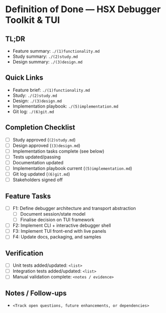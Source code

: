 # Definition of Done — HSX Debugger Toolkit & TUI

## TL;DR
- Feature summary: `./(1)functionality.md`
- Study summary: `./(2)study.md`
- Design summary: `./(3)design.md`

## Quick Links
- Feature brief: `./(1)functionality.md`
- Study: `./(2)study.md`
- Design: `./(3)design.md`
- Implementation playbook: `./(5)implementation.md`
- Git log: `./(6)git.md`

## Completion Checklist
- [ ] Study approved (`(2)study.md`)
- [ ] Design approved (`(3)design.md`)
- [ ] Implementation tasks complete (see below)
- [ ] Tests updated/passing
- [ ] Documentation updated
- [ ] Implementation playbook current (`(5)implementation.md`)
- [ ] Git log updated (`(6)git.md`)
- [ ] Stakeholders signed off

## Feature Tasks
- [ ] F1: Define debugger architecture and transport abstraction
  - [ ] Document session/state model
  - [ ] Finalise decision on TUI framework
- [ ] F2: Implement CLI + interactive debugger shell
- [ ] F3: Implement TUI front-end with live panels
- [ ] F4: Update docs, packaging, and samples

## Verification
- [ ] Unit tests added/updated: `<list>`
- [ ] Integration tests added/updated: `<list>`
- [ ] Manual validation complete: `<notes / evidence>`

## Notes / Follow-ups
- `<Track open questions, future enhancements, or dependencies>`
